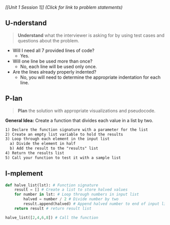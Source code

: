 *[[Unit 1 Session 1]] (Click for link to problem statements)*

## U-nderstand
 
> **Understand** what the interviewer is asking for by using test cases and questions about the problem.

- Will I need all 7 provided lines of code?
  - Yes.
- Will one line be used more than once? 
  - No, each line will be used only once.
- Are the lines already properly indented?
  - No, you will need to determine the appropriate indentation for each line.
   
## P-lan

> **Plan** the solution with appropriate visualizations and pseudocode.

**General Idea:** Create a function that divides each value in a list by two.

```markdown
1) Declare the function signature with a parameter for the list
2) Create an empty list variable to hold the results
3) Loop through each element in the input list
  a) Divide the element in half
  b) Add the result to the "results" list
4) Return the results list
5) Call your function to test it with a sample list
```

## I-mplement

```python
def halve_list(lst): # Function signature
	result = [] # Create a list to store halved values
	for number in lst: # Loop through numbers in input list
		halved = number / 2 # Divide number by two
		result.append(halved) # Append halved number to end of input list
	return result # return result list

halve_list([2,4,6,8]) # Call the function
```